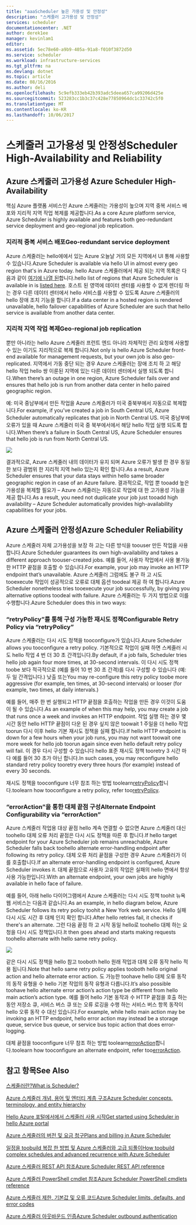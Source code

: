 ```yaml
---
title: "aaaScheduler 높은 가용성 및 안정성"
description: "스케줄러 고가용성 및 안정성"
services: scheduler
documentationcenter: .NET
author: derek1ee
manager: kevinlam1
editor: 
ms.assetid: 5ec78e60-a9b9-405a-91a8-f010f3872d50
ms.service: scheduler
ms.workload: infrastructure-services
ms.tgt_pltfrm: na
ms.devlang: dotnet
ms.topic: article
ms.date: 08/16/2016
ms.author: deli
ms.openlocfilehash: 5c9efb333eb42b393adc5deea657ca99206d425e
ms.sourcegitcommit: 523283cc1b3c37c428e77850964dc1c33742c5f0
ms.translationtype: MT
ms.contentlocale: ko-KR
ms.lasthandoff: 10/06/2017
---
```

# <a name="scheduler-high-availability-and-reliability"></a><span data-ttu-id="26773-103">스케줄러 고가용성 및 안정성</span><span class="sxs-lookup"><span data-stu-id="26773-103">Scheduler High-Availability and Reliability</span></span>
## <a name="azure-scheduler-high-availability"></a><span data-ttu-id="26773-104">Azure 스케줄러 고가용성 </span><span class="sxs-lookup"><span data-stu-id="26773-104">Azure Scheduler High-Availability</span></span>
<span data-ttu-id="26773-105">핵심 Azure 플랫폼 서비스인 Azure 스케줄러는 가용성이 높으며 지역 중복 서비스 배포와 지리적 지역 작업 복제를 제공합니다.</span><span class="sxs-lookup"><span data-stu-id="26773-105">As a core Azure platform service, Azure Scheduler is highly available and features both geo-redundant service deployment and geo-regional job replication.</span></span>

### <a name="geo-redundant-service-deployment"></a><span data-ttu-id="26773-106">지리적 중복 서비스 배포</span><span class="sxs-lookup"><span data-stu-id="26773-106">Geo-redundant service deployment</span></span>
<span data-ttu-id="26773-107">Azure 스케줄러는 hello에에서 있는 Azure 오늘날 거의 모든 지역에서 UI 통해 사용할 수 있습니다.</span><span class="sxs-lookup"><span data-stu-id="26773-107">Azure Scheduler is available via hello UI in almost every geo region that's in Azure today.</span></span> <span data-ttu-id="26773-108">hello Azure 스케줄러에서 제공 되는 지역 목록은 다음과 같이 [여기에 나열 된](https://azure.microsoft.com/regions/#services)합니다.</span><span class="sxs-lookup"><span data-stu-id="26773-108">hello list of regions that Azure Scheduler is available in is [listed here](https://azure.microsoft.com/regions/#services).</span></span> <span data-ttu-id="26773-109">호스트 된 영역에 데이터 센터를 사용할 수 없게 렌더링 하는 경우 다른 데이터 센터에서 hello 서비스를 사용할 수 있도록 Azure 스케줄러의 hello 장애 조치 기능을 합니다.</span><span class="sxs-lookup"><span data-stu-id="26773-109">If a data center in a hosted region is rendered unavailable, hello failover capabilities of Azure Scheduler are such that hello service is available from another data center.</span></span>

### <a name="geo-regional-job-replication"></a><span data-ttu-id="26773-110">지리적 지역 작업 복제</span><span class="sxs-lookup"><span data-stu-id="26773-110">Geo-regional job replication</span></span>
<span data-ttu-id="26773-111">뿐만 아니라는 hello Azure 스케줄러 프런트 엔드 아니라 자체적인 관리 요청에 사용할 수 있는 이기도 지리적으로 복제 합니다.</span><span class="sxs-lookup"><span data-stu-id="26773-111">Not only is hello Azure Scheduler front-end available for management requests, but your own job is also geo-replicated.</span></span> <span data-ttu-id="26773-112">지역에서 가동 중단 되는 경우 Azure 스케줄러는 장애 조치 하 고 해당 hello 작업 hello 쌍 이룬된 지역에 있는 다른 데이터 센터에서 실행 되도록 합니다.</span><span class="sxs-lookup"><span data-stu-id="26773-112">When there’s an outage in one region, Azure Scheduler fails over and ensures that hello job is run from another data center in hello paired geographic region.</span></span>

<span data-ttu-id="26773-113">예: 미국 중남부에서 만든 작업을 Azure 스케줄러가 미국 중북부에서 자동으로 복제합니다.</span><span class="sxs-lookup"><span data-stu-id="26773-113">For example, if you’ve created a job in South Central US, Azure Scheduler automatically replicates that job in North Central US.</span></span> <span data-ttu-id="26773-114">미국 중남부에 오류가 있을 때 Azure 스케줄러 미국 중 북부에서에서 해당 hello 작업 실행 되도록 합니다.</span><span class="sxs-lookup"><span data-stu-id="26773-114">When there’s a failure in South Central US, Azure Scheduler ensures that hello job is run from North Central US.</span></span> 

![][1]

<span data-ttu-id="26773-115">결과적으로, Azure 스케줄러 내의 데이터가 유지 되며 Azure 오류가 발생 한 경우 동일한 보다 광범위 한 지리적 지역 hello 있는지 확인 합니다.</span><span class="sxs-lookup"><span data-stu-id="26773-115">As a result, Azure Scheduler ensures that your data stays within hello same broader geographic region in case of an Azure failure.</span></span> <span data-ttu-id="26773-116">결과적으로, 작업 뿐 tooadd 높은 가용성을 복제할 필요가 – Azure 스케줄러는 자동으로 작업에 대 한 고가용성 기능을 제공 합니다.</span><span class="sxs-lookup"><span data-stu-id="26773-116">As a result, you need not duplicate your job just tooadd high availability – Azure Scheduler automatically provides high-availability capabilities for your jobs.</span></span>

## <a name="azure-scheduler-reliability"></a><span data-ttu-id="26773-117">Azure 스케줄러 안정성</span><span class="sxs-lookup"><span data-stu-id="26773-117">Azure Scheduler Reliability</span></span>
<span data-ttu-id="26773-118">Azure 스케줄러 자체 고가용성을 보장 하 고는 다른 방식을 toouser 만든 작업을 사용 합니다.</span><span class="sxs-lookup"><span data-stu-id="26773-118">Azure Scheduler guarantees its own high-availability and takes a different approach toouser-created jobs.</span></span> <span data-ttu-id="26773-119">예를 들어, 사용자 작업에서 사용 불가능한 HTTP 끝점을 호출할 수 있습니다.</span><span class="sxs-lookup"><span data-stu-id="26773-119">For example, your job may invoke an HTTP endpoint that’s unavailable.</span></span> <span data-ttu-id="26773-120">Azure 스케줄러 그럼에도 불구 하 고 시도 tooexecute 작업이 성공적으로 오류로 대체 옵션 toodeal 제공 하 여 합니다.</span><span class="sxs-lookup"><span data-stu-id="26773-120">Azure Scheduler nonetheless tries tooexecute your job successfully, by giving you alternative options toodeal with failure.</span></span> <span data-ttu-id="26773-121">Azure 스케줄러는 두 가지 방법으로 이를 수행합니다.</span><span class="sxs-lookup"><span data-stu-id="26773-121">Azure Scheduler does this in two ways:</span></span>

### <a name="configurable-retry-policy-via-retrypolicy"></a><span data-ttu-id="26773-122">“retryPolicy”를 통해 구성 가능한 재시도 정책</span><span class="sxs-lookup"><span data-stu-id="26773-122">Configurable Retry Policy via “retryPolicy”</span></span>
<span data-ttu-id="26773-123">Azure 스케줄러는 다시 시도 정책을 tooconfigure가 있습니다.</span><span class="sxs-lookup"><span data-stu-id="26773-123">Azure Scheduler allows you tooconfigure a retry policy.</span></span> <span data-ttu-id="26773-124">기본적으로 작업이 실패 하면 스케줄러 시도 hello 작업 4 번 더 30 초 간격입니다.</span><span class="sxs-lookup"><span data-stu-id="26773-124">By default, if a job fails, Scheduler tries hello job again four more times, at 30-second intervals.</span></span> <span data-ttu-id="26773-125">이 다시 시도 정책 toobe 보다 적극적으로 (예를 들어 10 번 30 초 간격)를 다시 구성할 수 있습니다 (예: 두 일 간격입니다.) 낮출 또는</span><span class="sxs-lookup"><span data-stu-id="26773-125">You may re-configure this retry policy toobe more aggressive (for example, ten times, at 30-second intervals) or looser (for example, two times, at daily intervals.)</span></span>

<span data-ttu-id="26773-126">예를 들어, 매주 한 번 실행되고 HTTP 끝점을 호출하는 작업을 만든 경우 이것이 도움이 될 수 있습니다.</span><span class="sxs-lookup"><span data-stu-id="26773-126">As an example of when this may help, you may create a job that runs once a week and invokes an HTTP endpoint.</span></span> <span data-ttu-id="26773-127">작업 실행 하는 경우 몇 시간 동안 hello HTTP 끝점이 다운 된 경우 싶지 않은 toowait 1 주일을 더 hello 작업 toorun 다시 이후 hello 기본 재시도 정책을 실패 합니다.</span><span class="sxs-lookup"><span data-stu-id="26773-127">If hello HTTP endpoint is down for a few hours when your job runs, you may not want toowait one more week for hello job toorun again since even hello default retry policy will fail.</span></span> <span data-ttu-id="26773-128">이 경우 다시 구성할 수 있습니다 hello 표준 재시도 정책 tooretry 3 시간 마다 예를 들어 30 초가 아닌 합니다.</span><span class="sxs-lookup"><span data-stu-id="26773-128">In such cases, you may reconfigure hello standard retry policy tooretry every three hours (for example) instead of every 30 seconds.</span></span>

<span data-ttu-id="26773-129">재시도 정책을 tooconfigure 너무 참조 하는 방법 toolearn[retryPolicy](scheduler-concepts-terms.md#retrypolicy)합니다.</span><span class="sxs-lookup"><span data-stu-id="26773-129">toolearn how tooconfigure a retry policy, refer too[retryPolicy](scheduler-concepts-terms.md#retrypolicy).</span></span>

### <a name="alternate-endpoint-configurability-via-erroraction"></a><span data-ttu-id="26773-130">“errorAction”을 통한 대체 끝점 구성</span><span class="sxs-lookup"><span data-stu-id="26773-130">Alternate Endpoint Configurability via “errorAction”</span></span>
<span data-ttu-id="26773-131">Azure 스케줄러 작업용 대상 끝점 hello 계속 연결할 수 없으면 Azure 스케줄러 대신 toohello 대체 오류 처리 끝점은 다시 시도 정책을 따른 후 합니다.</span><span class="sxs-lookup"><span data-stu-id="26773-131">If hello target endpoint for your Azure Scheduler job remains unreachable, Azure Scheduler falls back toohello alternate error-handling endpoint after following its retry policy.</span></span> <span data-ttu-id="26773-132">대체 오류 처리 끝점을 구성한 경우 Azure 스케줄러가 이를 호출합니다.</span><span class="sxs-lookup"><span data-stu-id="26773-132">If an alternate error-handling endpoint is configured, Azure Scheduler invokes it.</span></span> <span data-ttu-id="26773-133">대체 끝점으로 사용자 고유의 작업은 실패의 hello 면에서 항상 사용 가능한입니다.</span><span class="sxs-lookup"><span data-stu-id="26773-133">With an alternate endpoint, your own jobs are highly available in hello face of failure.</span></span>

<span data-ttu-id="26773-134">예를 들어, 아래 hello 다이어그램에서 Azure 스케줄러는 다시 시도 정책 toohit 뉴욕 웹 서비스는 다음과 같습니다.</span><span class="sxs-lookup"><span data-stu-id="26773-134">As an example, in hello diagram below, Azure Scheduler follows its retry policy toohit a New York web service.</span></span> <span data-ttu-id="26773-135">Hello 실패 다시 시도 시간 후 대체 인지 확인 합니다.</span><span class="sxs-lookup"><span data-stu-id="26773-135">After hello retries fail, it checks if there's an alternate.</span></span> <span data-ttu-id="26773-136">그런 다음 끝점 하 고 시작 동일 hello로 toohello 대체 하는 요청을 다시 시도 정책입니다.</span><span class="sxs-lookup"><span data-stu-id="26773-136">It then goes ahead and starts making requests toohello alternate with hello same retry policy.</span></span>

![][2]

<span data-ttu-id="26773-137">같은 다시 시도 정책을 hello 참고 tooboth hello 원래 작업과 대체 오류 동작 hello 적용 됩니다.</span><span class="sxs-lookup"><span data-stu-id="26773-137">Note that hello same retry policy applies tooboth hello original action and hello alternate error action.</span></span> <span data-ttu-id="26773-138">도 가능한 toohave hello 대체 오류 동작의 동작 유형을 수 hello 기본 작업의 동작 유형과 다릅니다.</span><span class="sxs-lookup"><span data-stu-id="26773-138">It’s also possible toohave hello alternate error action’s action type be different from hello main action’s action type.</span></span> <span data-ttu-id="26773-139">예를 들어 hello 기본 동작과 수 HTTP 끝점을 호출 하는 동안 저장소 큐, 서비스 버스 큐 또는 오류 로깅을 수행 하는 서비스 버스 항목 동작이 hello 오류 동작 수 대신 있습니다.</span><span class="sxs-lookup"><span data-stu-id="26773-139">For example, while hello main action may be invoking an HTTP endpoint, hello error action may instead be a storage queue, service bus queue, or service bus topic action that does error-logging.</span></span>

<span data-ttu-id="26773-140">대체 끝점을 tooconfigure 너무 참조 하는 방법 toolearn[errorAction](scheduler-concepts-terms.md#action-and-erroraction)합니다.</span><span class="sxs-lookup"><span data-stu-id="26773-140">toolearn how tooconfigure an alternate endpoint, refer too[errorAction](scheduler-concepts-terms.md#action-and-erroraction).</span></span>

## <a name="see-also"></a><span data-ttu-id="26773-141">참고 항목</span><span class="sxs-lookup"><span data-stu-id="26773-141">See Also</span></span>
 [<span data-ttu-id="26773-142">스케줄러란?</span><span class="sxs-lookup"><span data-stu-id="26773-142">What is Scheduler?</span></span>](scheduler-intro.md)

 [<span data-ttu-id="26773-143">Azure 스케줄러 개념, 용어 및 엔터티 계층 구조</span><span class="sxs-lookup"><span data-stu-id="26773-143">Azure Scheduler concepts, terminology, and entity hierarchy</span></span>](scheduler-concepts-terms.md)

 [<span data-ttu-id="26773-144">Hello Azure 포털에서에서 스케줄러 사용 시작</span><span class="sxs-lookup"><span data-stu-id="26773-144">Get started using Scheduler in hello Azure portal</span></span>](scheduler-get-started-portal.md)

 [<span data-ttu-id="26773-145">Azure 스케줄러의 버전 및 요금 청구</span><span class="sxs-lookup"><span data-stu-id="26773-145">Plans and billing in Azure Scheduler</span></span>](scheduler-plans-billing.md)

 [<span data-ttu-id="26773-146">일정을 toobuild 복잡 한 방법 및 Azure 스케줄러와 고급 되풀이</span><span class="sxs-lookup"><span data-stu-id="26773-146">How toobuild complex schedules and advanced recurrence with Azure Scheduler</span></span>](scheduler-advanced-complexity.md)

 [<span data-ttu-id="26773-147">Azure 스케줄러 REST API 참조</span><span class="sxs-lookup"><span data-stu-id="26773-147">Azure Scheduler REST API reference</span></span>](https://msdn.microsoft.com/library/mt629143)

 [<span data-ttu-id="26773-148">Azure 스케줄러 PowerShell cmdlet 참조</span><span class="sxs-lookup"><span data-stu-id="26773-148">Azure Scheduler PowerShell cmdlets reference</span></span>](scheduler-powershell-reference.md)

 [<span data-ttu-id="26773-149">Azure 스케줄러 제한, 기본값 및 오류 코드</span><span class="sxs-lookup"><span data-stu-id="26773-149">Azure Scheduler limits, defaults, and error codes</span></span>](scheduler-limits-defaults-errors.md)

 [<span data-ttu-id="26773-150">Azure 스케줄러 아웃바운드 인증</span><span class="sxs-lookup"><span data-stu-id="26773-150">Azure Scheduler outbound authentication</span></span>](scheduler-outbound-authentication.md)

[1]: ./media/scheduler-high-availability-reliability/scheduler-high-availability-reliability-image1.png

[2]: ./media/scheduler-high-availability-reliability/scheduler-high-availability-reliability-image2.png
